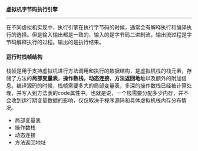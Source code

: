 **虚拟机字节码执行引擎**

---

在不同虚拟机实现中，执行引擎在执行字节码的时候，通常会有解释执行和编译执行的选择。但是输入输出都是一致的，输入的是字节码二进制流，输出流过程是字节码解释执行的过程。输出的是执行结果。

#### 运行时栈帧结构

栈帧是用于支持虚拟机进行方法调用和执行的数据结构，是虚拟机栈的栈元素，存储了方法的**局部变量表**，**操作数栈**，**动态连接**，**方法返回地址**以及额外的附加信息。编译源码的时候，栈帧需要多大的局部变量表，多深的操作数栈已经被计算处理，并写入到方法表的code属性中。也就是说，一个栈需要分配多少内存，并不会收到运行期变量数据的影响，仅仅取决于程序源码和具体虚拟机栈内存分布情况。

+ 局部变量表
+ 操作数栈
+ 动态连接
+ 方法返回地址